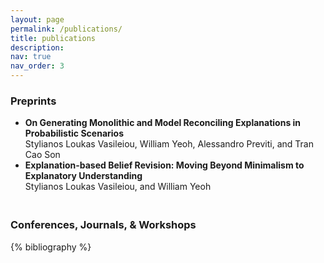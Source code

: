 ```yaml
---
layout: page
permalink: /publications/
title: publications
description:
nav: true
nav_order: 3
---
```



<!-- _pages/publications.md -->
<div class="publications">
<h3>
Preprints
</h3>
<ul> 
<li><strong>On Generating Monolithic and Model Reconciling Explanations in Probabilistic Scenarios</strong> <br> 
Stylianos Loukas Vasileiou, William Yeoh, Alessandro Previti, and Tran Cao Son </li>
<li><strong>Explanation-based Belief Revision: Moving Beyond Minimalism to Explanatory Understanding</strong> <br> 
Stylianos Loukas Vasileiou, and William Yeoh </li>
</ul>

<h3>
<br>
Conferences, Journals, & Workshops
</h3>
{% bibliography %}
</div>
